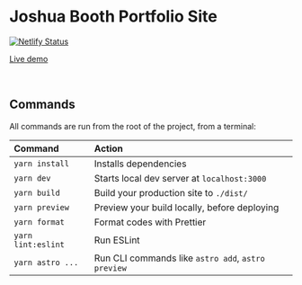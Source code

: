 # Joshua Booth Portfolio Site

[![Netlify Status](https://api.netlify.com/api/v1/badges/01601b5d-95b6-48ee-9a01-307dbf2cb079/deploy-status)](https://app.netlify.com/sites/joshuabooth/deploys)

[Live demo](https://joshua-booth-astro.netlify.app/)

<br>

## Commands

All commands are run from the root of the project, from a terminal:

| Command               | Action                                             |
| :-------------------- | :------------------------------------------------- |
| `yarn install`        | Installs dependencies                              |
| `yarn dev`            | Starts local dev server at `localhost:3000`        |
| `yarn build`          | Build your production site to `./dist/`            |
| `yarn preview`        | Preview your build locally, before deploying       |
| `yarn format`         | Format codes with Prettier                         |
| `yarn lint:eslint`    | Run ESLint                                         |
| `yarn astro ...`      | Run CLI commands like `astro add`, `astro preview` |
